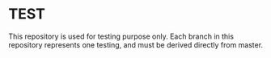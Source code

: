 TEST
====

This repository is used for testing purpose only.
Each branch in this repository represents one testing, and must be derived directly from master.

